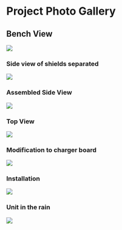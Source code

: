 # Project Photo Gallery

## Bench View
![](images/Bench_view.jpg)

### Side view of shields separated
![](images/Exploded_Side_view_right.jpg)

### Assembled Side View
![](images/Assembled_side_view.jpg)

### Top View
![](images/Top_view.jpg)

### Modification to charger board
![](images/Charger_modification.jpg)

### Installation
![](images/Installation.jpg)

### Unit in the rain
![](images/Unit-in-rain.jpg)
